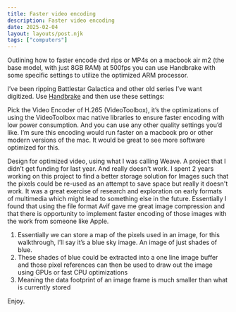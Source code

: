 ```yaml
---
title: Faster video encoding
description: Faster video encoding
date: 2025-02-04
layout: layouts/post.njk
tags: ["computers"]
---
```


Outlining how to faster encode dvd rips or MP4s on a macbook air m2 (the base model, with just 8GB RAM) at 500fps you can use Handbrake with some specific settings to utilize the optimized ARM processor.

I’ve been ripping Battlestar Galactica and other old series I’ve want digitized. Use [Handbrake](https://handbrake.fr/) and then use these settings:

Pick the Video Encoder of H.265 (VideoToolbox), it’s the optimizations of using the VideoToolbox mac native libraries to ensure faster encoding with low power consumption. And you can use any other quality settings you’d like. I’m sure this encoding would run faster on a macbook pro or other modern versions of the mac. It would be great to see more software optimized for this.

Design for optimized video, using what I was calling Weave. A project that I didn’t get funding for last year. And really doesn't work. I spent 2 years working on this project to find a better storage solution for Images such that the pixels could be re-used as an attempt to save space but really it doesn't work. It was a great exercise of research and exploration on early formats of multimedia which might lead to something else in the future. Essentially I found that using the file format Avif gave me great image compression and that there is opportunity to implement faster encoding of those images with the work from someone like Apple. 

1. Essentially we can store a map of the pixels used in an image, for this walkthrough, I’ll say it’s a blue sky image. An image of just shades of blue.
2. These shades of blue could be extracted into a one line image buffer and those pixel references can then be used to draw out the image using GPUs or fast CPU optimizations
3. Meaning the data footprint of an image frame is much smaller than what is currently stored

Enjoy.
